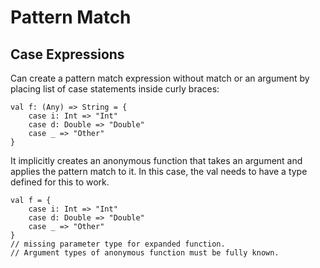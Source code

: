 # Pattern Match

## Case Expressions
Can create a pattern match expression without match or an argument by placing list of case statements inside curly braces:

```
val f: (Any) => String = {
    case i: Int => "Int"
    case d: Double => "Double"
    case _ => "Other"
}
```
It implicitly creates an anonymous function that takes an argument and applies the pattern match to it. In this case, the val needs to have a type defined for this to work.
```
val f = {
    case i: Int => "Int"
    case d: Double => "Double"
    case _ => "Other"
}
// missing parameter type for expanded function.
// Argument types of anonymous function must be fully known.
```